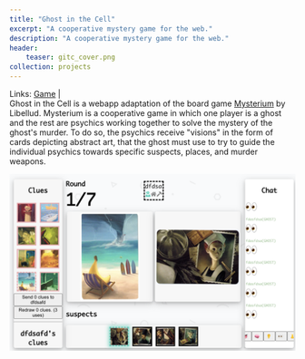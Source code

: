 ```yaml
---
title: "Ghost in the Cell"
excerpt: "A cooperative mystery game for the web."
description: "A cooperative mystery game for the web."
header:
    teaser: gitc_cover.png
collection: projects
---
```


Links:
[Game](http://ghostinthecell.io/) | 
<br>
Ghost in the Cell is a webapp adaptation of the board game [Mysterium](https://en.wikipedia.org/wiki/Mysterium_(board_game)) by Libellud. Mysterium is a cooperative game in which one player is a ghost and the rest are psychics working together to solve the mystery of the ghost's murder. To do so, the psychics receive "visions" in the form of cards depicting abstract art, that the ghost must use to try to guide the individual psychics towards specific suspects, places, and murder weapons. 

![Gameplay](/images/gitc.png)
